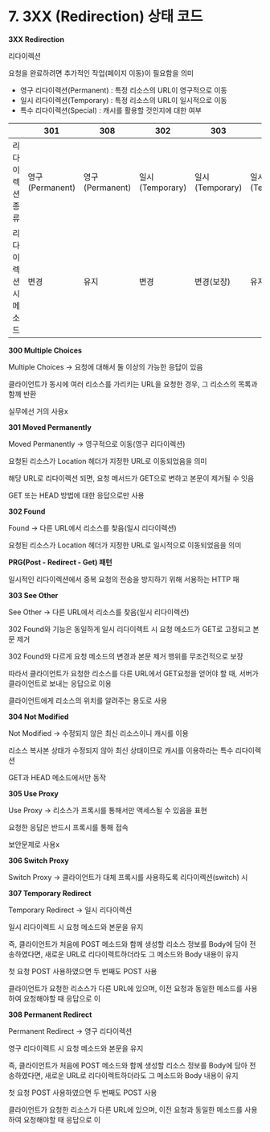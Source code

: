 # 7. 3XX (Redirection) 상태 코드

**3XX Redirection**

리다이렉션

요청을 완료하려면 추가적인 작업(페이지 이동)이 필요함을 의미

- 영구 리다이렉션(Permanent) : 특정 리소스의 URL이 영구적으로 이동
- 일시 리다이렉션(Temporary) : 특정 리소스의 URL이 일시적으로 이동
- 특수 리다이렉션(Special) : 캐시를 활용할 것인지에 대한 여부

|  | 301 | 308 | 302 | 303 | 307 |
| --- | --- | --- | --- | --- | --- |
| 리다이렉션 종류 | 영구(Permanent) | 영구(Permanent) | 일시(Temporary) | 일시(Temporary) | 일시(Temporary) |
| 리다이렉션시 메소드 | 변경 | 유지 | 변경 | 변경(보장) | 유지 |

**300 Multiple Choices**

Multiple Choices → 요청에 대해서 둘 이상의 가능한 응답이 있음

클라이언트가 동시에 여러 리소스를 가리키는 URL을 요청한 경우, 그 리소스의 목록과 함께 반환

실무에선 거의 사용x

**301 Moved Permanently**

Moved Permanently → 영구적으로 이동(영구 리다이렉션)

요청된 리소스가 Location 헤더가 지정한 URL로 이동되었음을 의미

해당 URL로 리다이렉션 되면, 요청 메서드가 GET으로 변하고 본문이 제거될 수 잇음

GET 또는 HEAD 방법에 대한 응답으로만 사용

**302 Found**

Found → 다른 URL에서 리소스를 찾음(일시 리다이렉션)

요청된 리소스가 Location 헤더가 지정한 URL로 일시적으로 이동되었음을 의미

**PRG(Post - Redirect - Get) 패턴**

일시적인 리다이렉션에서 중복 요청의 전송을 방지하기 위해 서용하는 HTTP 패

**303 See Other**

See Other → 다른 URL에서 리소스를 찾음(일시 리다이렉션)

302 Found와 기능은 동일하게 일시 리다이렉트 시 요청 메소드가 GET로 고정되고 본문 제거

302 Found와 다르게 요청 메소드의 변경과 본문 제거 행위를 무조건적으로 보장

따라서 클라이언트가 요청한 리소스를 다른 URL에서 GET요청을 얻어야 할 때, 서버가 클라이언트로 보내는 응답으로 이용

클라이언트에게 리소스의 위치를 알려주는 용도로 사용

**304 Not Modified**

Not Modified → 수정되지 않은 최신 리소스이니 캐시를 이용

리소스 복사본 상태가 수정되지 않아 최신 상태이므로 캐시를 이용하라는 특수 리다이렉션

GET과 HEAD 메소드에서만 동작

**305 Use Proxy**

Use Proxy → 리소스가 프록시를 통해서만 액세스될 수 있음을 표현

요청한 응답은 반드시 프록시를 통해 접속

보안문제로 사용x

**306 Switch Proxy**

Switch Proxy → 클라이언트가 대체 프록시를 사용하도록 리다이렉션(switch) 시

**307 Temporary Redirect**

Temporary Redirect → 일시 리다이렉션

일시 리다이렉트 시 요청 메소드와 본문을 유지

즉, 클라이언트가 처음에 POST 메소드와 함께 생성할 리소스 정보를 Body에 담아 전송하였다면, 새로운 URL로 리다이렉트하더라도 그 메소드와 Body 내용이 유지

첫 요청 POST 사용하였으면 두 번째도 POST 사용

클라이언트가 요청한 리소스가 다른 URL에 있으며, 이전 요청과 동일한 메소드를 사용하여 요청해야할 때 응답으로 이

**308 Permanent Redirect**

Permanent Redirect → 영구 리다이렉션

영구 리다이렉트 시 요청 메소드와 본문을 유지

즉, 클라이언트가 처음에 POST 메소드와 함께 생성할 리소스 정보를 Body에 담아 전송하였다면, 새로운 URL로 리다이렉트하더라도 그 메소드와 Body 내용이 유지

첫 요청 POST 사용하였으면 두 번째도 POST 사용

클라이언트가 요청한 리소스가 다른 URL에 있으며, 이전 요청과 동일한 메소드를 사용하여 요청해야할 때 응답으로 이
